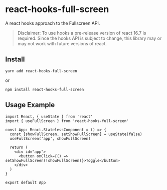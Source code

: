 # react-hooks-full-screen

A react hooks approach to the Fullscreen API.

> Disclaimer: To use hooks a pre-release version of react 16.7 is required. Since the hooks API is subject to change, this library may or may not work with future versions of react.

## Install

```
yarn add react-hooks-full-screen
```

or

```
npm install react-hooks-full-screen
```

## Usage Example

```tsx
import React, { useState } from 'react'
import { useFullScreen } from 'react-hooks-full-screen'

const App: React.StatelessComponent = () => {
  const [showFullScreen, setShowFullScreen] = useState(false)
  useFullScreen('app', showFullScreen)

  return (
    <div id="app">
      <button onClick={() => setShowFullScreen(!showFullScreen)}>Toggle</button>
    </div>
  )
}

export default App
```
